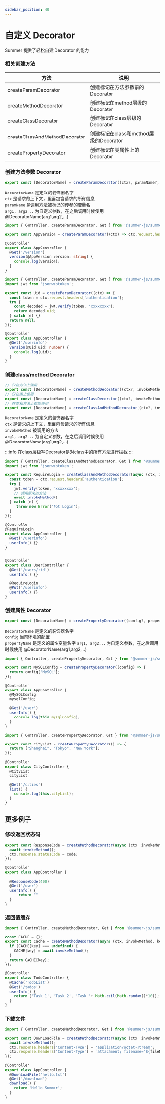 ```yaml
---
sidebar_position: 40
---
```


# 自定义 Decorator

Summer 提供了轻松自建 Decorator 的能力

### 相关创建方法

|方法|说明|
|----|----|
|createParamDecorator|创建标记在方法参数前的Decorator|
|createMethodDecorator|创建标记在method层级的Decorator|
|createClassDecorator|创建标记在class层级的Decorator|
|createClassAndMethodDecorator|创建标记在class和method层级的Decorator|
|createPropertyDecorator|创建标记在类属性上的Decorator|

 

### 创建方法参数 Decorator

```ts
export const [DecoratorName] = createParamDecorator((ctx?, paramName?, arg1?, arg2?,...) => { return [value] });
```

``DecoratorName`` 是定义的装饰器名字<br/>
``ctx`` 是请求的上下文，里面包含请求的所有信息<br/>
``paramName`` 是调用方法被标记的传参的变量名<br/>
``arg1, arg2...`` 为自定义参数，在之后调用时候使用 @DecoratorName(arg1,arg2,...)<br/>



```ts title="例子：获取头部 AppVersion 信息"
import { Controller, createParamDecorator, Get } from '@summer-js/summer';

export const AppVersion = createParamDecorator((ctx) => ctx.request.headers['AppVersion']);

@Controller
export class AppController {
  @Get('/version')
  version(@AppVersion version: string) {
    console.log(version);
  }
}
```

```ts title="例子：解析获取JWT Token中的uid"
import { Controller, createParamDecorator, Get } from '@summer-js/summer';
import jwt from 'jsonwebtoken';

export const Uid = createParamDecorator((ctx) => {
  const token = ctx.request.headers['authentication'];
  try {
    const decoded = jwt.verify(token, 'xxxxxxxx');
    return decoded.uid;
  } catch (e) {}
  return null;
});

@Controller
export class AppController {
  @Get('/userinfo')
  version(@Uid uid: number) {
    console.log(uid);
  }
}
```

### 创建class/method Decorator

```ts
// 仅在方法上使用
export const [DecoratorName] = createMethodDecorator((ctx?, invokeMethod? , arg1?, arg2?,...) => { return [value] });
// 仅在类上使用
export const [DecoratorName] = createClassDecorator((ctx?, invokeMethod? , arg1?, arg2?,...) => { return [value] });
// 在类和方法上都能使用
export const [DecoratorName] = createClassAndMethodDecorator((ctx?, invokeMethod? , arg1?, arg2?,...) => { return [value] });
```

``DecoratorName`` 是定义的装饰器名字<br/>
``ctx`` 是请求的上下文，里面包含请求的所有信息<br/>
``invokeMethod`` 被调用的方法<br/>
``arg1, arg2...`` 为自定义参数，在之后调用时候使用 @DecoratorName(arg1,arg2,...)<br/>


:::info 
在class层级写Decorator是对class中的所有方法进行拦截
:::

```ts title="例子：开发 @RequireLogin 拦截未登录请求"
import { Controller, createClassAndMethodDecorator, Get } from '@summer-js/summer';
import jwt from 'jsonwebtoken';

export const RequireLogin = createClassAndMethodDecorator(async (ctx, invokeMethod?) => {
  const token = ctx.request.headers['authentication'];
  try {
    jwt.verify(token, 'xxxxxxxx');
    // 调用原来的方法
    await invokeMethod()
  } catch (e) {
     throw new Error('Not Login');
  }
});

@Controller
@RequireLogin
export class AppController {
  @Get('/userinfo')
  userInfo() {}
}


@Controller
export class UserController {
  @Get('/users/:id')
  userInfo() {}

  @RequireLogin
  @Put('/userinfo')
  userInfo() {}
}
```


### 创建属性 Decorator
```ts
export const [DecoratorName] = createPropertyDecorator((config?, propertyName? , arg1?, arg2?,...) => { return [value] }); 
```

``DecoratorName`` 是定义的装饰器名字<br/>
``config`` 当前环境的配置<br/>
``propertyName`` 是定义的属性变量名字
``arg1, arg2...`` 为自定义参数，在之后调用时候使用 @DecoratorName(arg1,arg2,...)<br/>

```ts title="例子：从环境变量中读取MySQL的配置"
import { Controller, createPropertyDecorator, Get } from '@summer-js/summer';

export const MySQLConfig = createPropertyDecorator((config) => {
  return config['MySQL'];
});

@Controller
export class AppController {
  @MySQLConfig
  mysqlConfig;

  @Get('/user')
  userInfo() {
    console.log(this.mysqlConfig);
  }
}
```

```ts title="例子：获取城市列表"
import { Controller, createPropertyDecorator, Get } from '@summer-js/summer';

export const CityList = createPropertyDecorator(() => {
  return ["Shanghai", "Tokyo", "New York"];
});

@Controller
export class CityController {
  @CityList
  cityList;

  @Get('/cities')
  list() {
    console.log(this.cityList);
  }
}
```

## 更多例子

### 修改返回状态码
```ts
export const ResponseCode = createMethodDecorator(async (ctx, invokeMethod, code: number) => {
  await invokeMethod();
  ctx.response.statusCode = code;
});

@Controller
export class AppController {
 
  @ResponseCode(400)
  @Get('/user')
  userInfo() {
      return ""
  }
}
```

### 返回值缓存
```ts
import { Controller, createMethodDecorator, Get } from '@summer-js/summer';

const CACHE = {};
export const Cache = createMethodDecorator(async (ctx, invokeMethod, key: string) => {
  if (CACHE[key] === undefined) {
    CACHE[key] = await invokeMethod();
  }
  return CACHE[key];
});

@Controller
export class TodoController {
  @Cache('TodoList')
  @Get('/todos')
  userInfo() {
    return ['Task 1', 'Task 2', 'Task '+ Math.ceil(Math.random()*10)];
  }
}
```

### 下载文件
```ts
import { Controller, createMethodDecorator, Get } from '@summer-js/summer';

export const DownLoadFile = createMethodDecorator(async (ctx, invokeMethod, fileName: string) => {
  await invokeMethod();
  ctx.response.headers['Content-Type'] = 'application/octet-stream';
  ctx.response.headers['Content-Type'] = `attachment; filename="${fileName}"`;
});

@Controller
export class AppController {
  @DownLoadFile('hello.txt')
  @Get('/download')
  download() {
    return 'Hello Summer';
  }
}
```


 